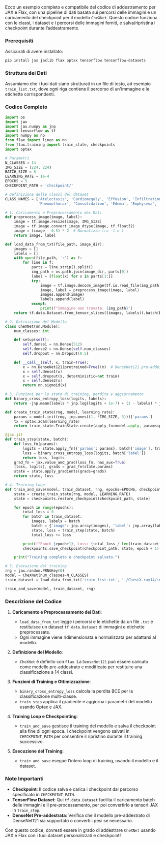 Ecco un esempio completo e compatibile del codice di addestramento per JAX e Flax, con una pipeline di dati basata sui percorsi delle immagini e un caricamento del checkpoint per il modello `CheXNet`. Questo codice funziona con le classi, i dataset e i percorsi delle immagini forniti, e salva/ripristina i checkpoint durante l’addestramento.

### Prerequisiti
Assicurati di avere installato:
```bash
pip install jax jaxlib flax optax tensorflow tensorflow-datasets
```

### Struttura dei Dati
Assumiamo che i tuoi dati siano strutturati in un file di testo, ad esempio `train_list.txt`, dove ogni riga contiene il percorso di un'immagine e le etichette corrispondenti.

### Codice Completo

```python
import os
import jax
import jax.numpy as jnp
import tensorflow as tf
import numpy as np
from flax import linen as nn
from flax.training import train_state, checkpoints
import optax

# Parametri
N_CLASSES = 14
IMG_SIZE = (224, 224)
BATCH_SIZE = 8
LEARNING_RATE = 1e-4
EPOCHS = 5
CHECKPOINT_PATH = 'checkpoint/'

# Definizione delle classi del dataset
CLASS_NAMES = ['Atelectasis', 'Cardiomegaly', 'Effusion', 'Infiltration', 'Mass', 'Nodule', 'Pneumonia',
               'Pneumothorax', 'Consolidation', 'Edema', 'Emphysema', 'Fibrosis', 'Pleural_Thickening', 'Hernia']

# 1. Caricamento e Preprocessamento dei Dati
def preprocess_image(image, label):
    image = tf.image.resize(image, IMG_SIZE)
    image = tf.image.convert_image_dtype(image, tf.float32)
    image = (image - 0.5) * 2  # Normalizza tra -1 e 1
    return image, label

def load_data_from_txt(file_path, image_dir):
    images = []
    labels = []
    with open(file_path, 'r') as f:
        for line in f:
            parts = line.strip().split()
            img_path = os.path.join(image_dir, parts[0])
            label = [float(x) for x in parts[1:]]
            try:
                image = tf.image.decode_image(tf.io.read_file(img_path), channels=3)
                image, label = preprocess_image(image, label)
                images.append(image)
                labels.append(label)
            except:
                print(f"Immagine non trovata: {img_path}")
    return tf.data.Dataset.from_tensor_slices((images, labels)).batch(BATCH_SIZE)

# 2. Definizione del Modello
class CheXNet(nn.Module):
    num_classes: int

    def setup(self):
        self.dense1 = nn.Dense(512)
        self.dense2 = nn.Dense(self.num_classes)
        self.dropout = nn.Dropout(0.5)

    def __call__(self, x, train=True):
        x = nn.DenseNet121(pretrained=True)(x)  # DenseNet121 pre-addestrata
        x = self.dense1(x)
        x = self.dropout(x, deterministic=not train)
        x = self.dense2(x)
        return nn.sigmoid(x)

# 3. Funzioni per lo stato di training, perdita e aggiornamento
def binary_cross_entropy_loss(logits, labels):
    return -jnp.mean(labels * jnp.log(logits + 1e-7) + (1 - labels) * jnp.log(1 - logits + 1e-7))

def create_train_state(rng, model, learning_rate):
    params = model.init(rng, jnp.ones((1, *IMG_SIZE, 3)))['params']
    tx = optax.adam(learning_rate)
    return train_state.TrainState.create(apply_fn=model.apply, params=params, tx=tx)

@jax.jit
def train_step(state, batch):
    def loss_fn(params):
        logits = state.apply_fn({'params': params}, batch['image'], train=True)
        loss = binary_cross_entropy_loss(logits, batch['label'])
        return loss, logits
    grad_fn = jax.value_and_grad(loss_fn, has_aux=True)
    (loss, logits), grads = grad_fn(state.params)
    state = state.apply_gradients(grads=grads)
    return state, loss

# 4. Training Loop
def train_and_save(model, train_dataset, rng, epochs=EPOCHS, checkpoint_path=CHECKPOINT_PATH):
    state = create_train_state(rng, model, LEARNING_RATE)
    state = checkpoints.restore_checkpoint(checkpoint_path, state)

    for epoch in range(epochs):
        total_loss = 0
        for batch in train_dataset:
            images, labels = batch
            batch = {'image': jnp.array(images), 'label': jnp.array(labels)}
            state, loss = train_step(state, batch)
            total_loss += loss

        print(f"Epoch {epoch+1}, Loss: {total_loss / len(train_dataset)}")
        checkpoints.save_checkpoint(checkpoint_path, state, epoch + 1)

    print("Training completo e checkpoint salvato.")

# 5. Esecuzione del training
rng = jax.random.PRNGKey(0)
model = CheXNet(num_classes=N_CLASSES)
train_dataset = load_data_from_txt('train_list.txt', './ChestX-ray14/images')

train_and_save(model, train_dataset, rng)
```

### Descrizione del Codice
1. **Caricamento e Preprocessamento dei Dati**: 
   - `load_data_from_txt` legge i percorsi e le etichette da un file `.txt` e restituisce un dataset `tf.data.Dataset` di immagini e etichette preprocessate.
   - Ogni immagine viene ridimensionata e normalizzata per adattarsi al modello.

2. **Definizione del Modello**: 
   - `CheXNet` è definito con `Flax`. La `DenseNet121` può essere caricato come modello pre-addestrato e modificato per restituire una classificazione a 14 classi.

3. **Funzioni di Training e Ottimizzazione**:
   - `binary_cross_entropy_loss` calcola la perdita BCE per la classificazione multi-classe.
   - `train_step` applica il gradiente e aggiorna i parametri del modello usando Optax e JAX.

4. **Training Loop e Checkpointing**:
   - `train_and_save` gestisce il training del modello e salva il checkpoint alla fine di ogni epoca. I checkpoint vengono salvati in `CHECKPOINT_PATH` per consentire il ripristino durante il training successivo.

5. **Esecuzione del Training**:
   - `train_and_save` esegue l’intero loop di training, usando il modello e il dataset.

### Note Importanti
- **Checkpoint**: Il codice salva e carica i checkpoint dal percorso specificato in `CHECKPOINT_PATH`.
- **TensorFlow Dataset**: Qui `tf.data.Dataset` facilita il caricamento batch delle immagini e il pre-processamento, per poi convertirlo a tensori JAX in `train_step`.
- **DenseNet Pre-addestrata**: Verifica che il modello pre-addestrato di DenseNet121 sia supportato o converti i pesi se necessario.

Con questo codice, dovresti essere in grado di addestrare `CheXNet` usando JAX e Flax con i tuoi dataset personalizzati e checkpoint!